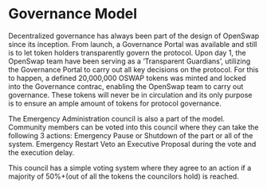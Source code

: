 # Governance Model

Decentralized governance has always been part of the design of OpenSwap since its inception. From launch, a Governance Portal was available and still is to let token holders transparently govern the protocol. Upon day 1, the OpenSwap team have been serving as a ‘Transparent Guardians’, utilizing the Governance Portal to carry out all key decisions on the protocol. For this to happen, a defined 20,000,000 OSWAP tokens was minted and locked into the Governance contrac, enabling the OpenSwap team to carry out governance. These tokens will never be in circulation and its only purpose is to ensure an ample amount of tokens for protocol governance.

The Emergency Administration council is also a part of the model. Community members can be voted into this council where they can take the following 3 actions: Emergency Pause or Shutdown of the part or all of the system. Emergency Restart Veto an Executive Proposal during the vote and the execution delay.

This council has a simple voting system where they agree to an action if a majority of 50%+(out of all the tokens the councilors hold) is reached.
